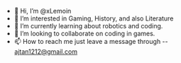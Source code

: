 - 👋 Hi, I’m @xLemoin
- 👀 I’m interested in Gaming, History, and also Literature
- 🌱 I’m currently learning about robotics and coding.
- 💞️ I’m looking to collaborate on coding in games.
- 📫 How to reach me just leave a message through -- ajtan1212@gmail.com

<!---
xLemoin/xLemoin is a ✨ special ✨ repository because its `README.md` (this file) appears on your GitHub profile.
You can click the Preview link to take a look at your changes.
--->
